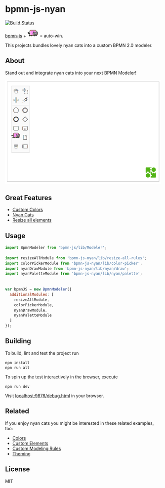 # bpmn-js-nyan

[![Build Status](https://travis-ci.org/bpmn-io/bpmn-js-nyan.svg?branch=master)](https://travis-ci.org/bpmn-io/bpmn-js-nyan)

[bpmn-js](https://github.com/bpmn-io/bpmn-js) + !["nyan cat in the wild"](./docs/cat.gif) = auto-win.

This projects bundles lovely nyan cats into a custom BPMN 2.0 modeler.


## About

Stand out and integrate nyan cats into your next BPMN Modeler!

!["nyan cat in bpmn-js"](./docs/screencast.gif)


## Great Features

* [Custom Colors](./lib/color-picker)
* [Nyan Cats](./lib/nyan)
* [Resize all elements](./lib/resize-all-rules)


## Usage

```javascript
import BpmnModeler from 'bpmn-js/lib/Modeler';

import resizeAllModule from 'bpmn-js-nyan/lib/resize-all-rules';
import colorPickerModule from 'bpmn-js-nyan/lib/color-picker';
import nyanDrawModule from 'bpmn-js-nyan/lib/nyan/draw';
import nyanPaletteModule from 'bpmn-js-nyan/lib/nyan/palette';


var bpmnJS = new BpmnModeler({
  additionalModules: [
    resizeAllModule,
    colorPickerModule,
    nyanDrawModule,
    nyanPaletteModule
  ]
});
```


## Building

To build, lint and test the project run

```
npm install
npm run all
```

To spin up the test interactively in the browser, execute

```
npm run dev
```

Visit [localhost:9876/debug.html](http://localhost:9876/debug.html) in your browser.


## Related

If you enjoy nyan cats you might be interested in these related examples, too:

* [Colors](https://github.com/bpmn-io/bpmn-js-examples/tree/master/colors)
* [Custom Elements](https://github.com/bpmn-io/bpmn-js-examples/tree/master/custom-elements)
* [Custom Modeling Rules](https://github.com/bpmn-io/bpmn-js-examples/tree/master/custom-modeling-rules)
* [Theming](https://github.com/bpmn-io/bpmn-js-examples/tree/master/theming)


## License

MIT
